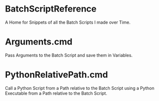 # BatchScriptReference

A Home for Snippets of all the Batch Scripts I made over Time. 

# Arguments.cmd

Pass Arguments to the Batch Script and save them in Variables.

# PythonRelativePath.cmd

Call a Python Script from a Path relative to the Batch Script using a Python Executable from a Path relative to the Batch Script.